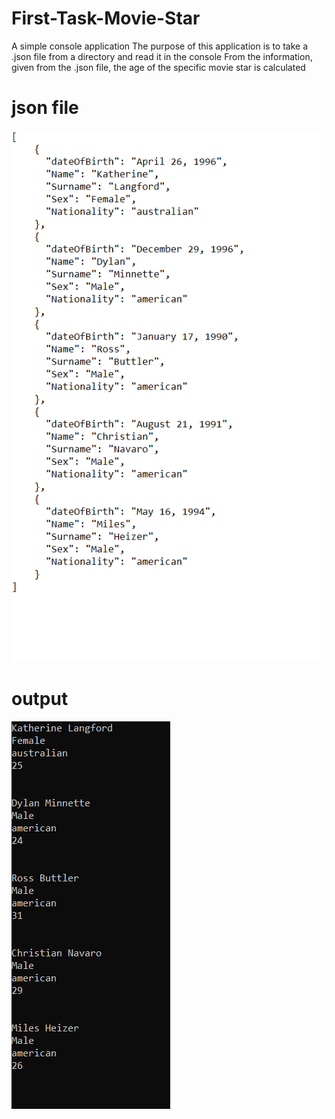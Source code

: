 # First-Task-Movie-Star
A simple console application
The purpose of this application is to take a .json file from a directory and read it in the console
From the information, given from the .json file, the age of the specific movie star is calculated

# json file
![First-Task-Movie-Star](demo/jsonText.png)

# output
![First-Task-Movie-Star](demo/output.png)

